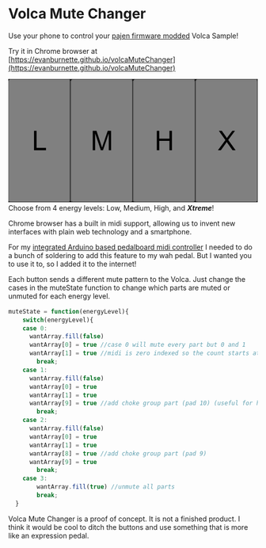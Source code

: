 # Volca Mute Changer

Use your phone to control your [pajen firmware modded](https://ranzee.com/volca-fm-firmware-1-09-unofficial/) Volca Sample!

Try it in Chrome browser at [https://evanburnette.github.io/volcaMuteChanger](https://evanburnette.github.io/volcaMuteChanger)

![4 buttons labeled L, M, H, X](/volcaMuteChangerScreenshot.png)
Choose from 4 energy levels: Low, Medium, High, and __*Xtreme*__!

Chrome browser has a built in midi support, allowing us to invent new interfaces with plain web technology and a smartphone.

For my [integrated Arduino based pedalboard midi controller](https://github.com/EvanBurnette/pedalBoardMidiController) I needed to do a bunch of soldering to add this feature to my wah pedal. But I wanted you to use it to, so I added it to the internet!

Each button sends a different mute pattern to the Volca. Just change the cases in the muteState function to change which parts are muted or unmuted for each energy level.

```javascript
muteState = function(energyLevel){
    switch(energyLevel){
    case 0:
      wantArray.fill(false)
      wantArray[0] = true //case 0 will mute every part but 0 and 1
      wantArray[1] = true //midi is zero indexed so the count starts at 0 instead of 1
    	break;
    case 1:
      wantArray.fill(false)
      wantArray[0] = true
      wantArray[1] = true
      wantArray[9] = true //add choke group part (pad 10) (useful for high-hats)
    	break;
    case 2:
      wantArray.fill(false)
      wantArray[0] = true
      wantArray[1] = true
      wantArray[8] = true //add choke group part (pad 9)
      wantArray[9] = true 
    	break;
    case 3:
    	wantArray.fill(true) //unmute all parts
    	break;
  }
```

Volca Mute Changer is a proof of concept. It is not a finished product. I think it would be cool to ditch the buttons and use something that is more like an expression pedal.
